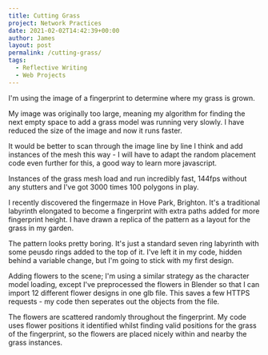 ```yaml
---
title: Cutting Grass
project: Network Practices
date: 2021-02-02T14:42:39+00:00
author: James
layout: post
permalink: /cutting-grass/
tags:
  - Reflective Writing
  - Web Projects
---
```


I'm using the image of a fingerprint to determine where my grass is grown.

My image was originally too large, meaning my algorithm for finding the next empty space to add a grass model was running very slowly. I have reduced the size of the image and now it runs faster.

It would be better to scan through the image line by line I think and add instances of the mesh this way - I will have to adapt the random placement code even further for this, a good way to learn more javascript.

Instances of the grass mesh load and run incredibly fast, 144fps without any stutters and I've got 3000 times 100 polygons in play. 

I recently discovered the fingermaze in Hove Park, Brighton. It's a traditional labyrinth elongated to become a fingerprint with extra paths added for more fingerprint height. I have drawn a replica of the pattern as a layout for the grass in my garden.

The pattern looks pretty boring. It's just a standard seven ring labyrinth with some peusdo rings added to the top of it. I've left it in my code, hidden behind a variable change, but I'm going to stick with my first design.

Adding flowers to the scene; I'm using a similar strategy as the character model loading, except I've preprocessed the flowers in Blender so that I can import 12 different flower designs in one glb file. This saves a few HTTPS requests - my code then seperates out the objects from the file.

The flowers are scattered randomly throughout the fingerprint. My code uses flower positions it identified whilst finding valid positions for the grass of the fingerprint, so the flowers are placed nicely within and nearby the grass instances.
